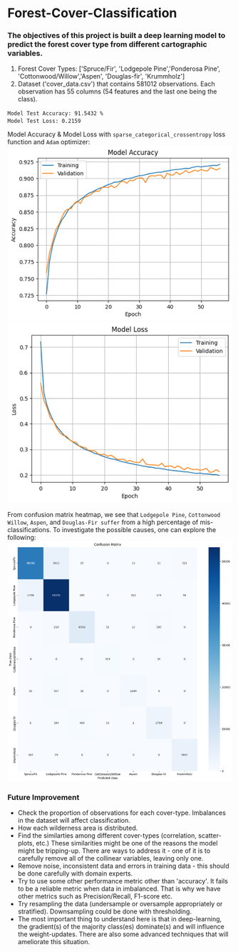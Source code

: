# Forest-Cover-Classification 

### The objectives of this project is built a deep learning model to predict the forest cover type from different cartographic variables.

1. Forest Cover Types: ['Spruce/Fir', 'Lodgepole Pine','Ponderosa Pine', 'Cottonwood/Willow','Aspen', 'Douglas-fir', 'Krummholz']
2. Dataset ('cover_data.csv') that contains 581012 observations. Each observation has 55 columns (54 features and the last one being the class).

`Model Test Accuracy: 91.5432 %` </br>
`Model Test Loss: 0.2159` </br>

Model Accuracy & Model Loss with `sparse_categorical_crossentropy` loss function and `Adam` optimizer: </br>
![](/images/model_accuracy.png) </br>
![](/images/model_loss.png)

From confusion matrix heatmap, we see that `Lodgepole Pine`, `Cottonwood Willow`, `Aspen`, and `Douglas-Fir suffer` from a high percentage of mis-classifications. To investigate the possible causes, one can explore the following: </br>
![](/images/cf.png)

### Future Improvement
* Check the proportion of observations for each cover-type. Imbalances in the dataset will affect classification.
* How each wilderness area is distributed.
* Find the similarties among different cover-types (correlation, scatter-plots, etc.) These similarities might be one of the reasons the model might be tripping-up. There are ways to address it - one of it is to carefully remove all of the collinear variables, leaving only one.
* Remove noise, inconsistent data and errors in training data - this should be done carefully with domain experts.
* Try to use some other performance metric other than 'accuracy'. It fails to be a reliable metric when data in imbalanced. That is why we have other metrics such as Precision/Recall, F1-score etc.
* Try resampling the data (undersample or oversample appropriately or stratified). Downsampling could be done with thresholding.
* The most important thing to understand here is that in deep-learning, the gradient(s) of the majority class(es) dominate(s) and will influence the weight-updates. There are also some advanced techniques that will ameliorate this situation.
